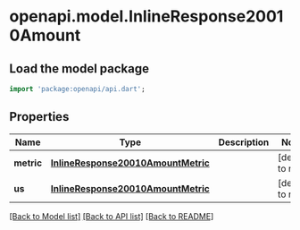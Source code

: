 # openapi.model.InlineResponse20010Amount

## Load the model package
```dart
import 'package:openapi/api.dart';
```

## Properties
Name | Type | Description | Notes
------------ | ------------- | ------------- | -------------
**metric** | [**InlineResponse20010AmountMetric**](InlineResponse20010AmountMetric.md) |  | [default to null]
**us** | [**InlineResponse20010AmountMetric**](InlineResponse20010AmountMetric.md) |  | [default to null]

[[Back to Model list]](../README.md#documentation-for-models) [[Back to API list]](../README.md#documentation-for-api-endpoints) [[Back to README]](../README.md)


